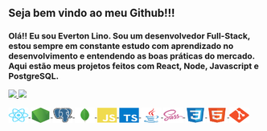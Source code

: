 ## Seja bem vindo ao meu Github!!!

<h3>Olá!! Eu sou Everton Lino. Sou um desenvolvedor Full-Stack, estou sempre em constante estudo com aprendizado no desenvolvimento e entendendo as boas práticas do mercado. Aqui estão meus projetos feitos com React, Node, Javascript e PostgreSQL. </h3>
 <div>
   <a href="https://github.com/EvertonLDS815">
   <img height="180em" src="https://github-readme-stats.vercel.app/api?username=EvertonLDS815&show_icons=true&theme=tokyonight&include_all_commits=true&count_private=true"/>
   <img height="180em" src="https://github-readme-stats.vercel.app/api/top-langs/?username=EvertonLDS815&layout=compact&langs_count=6&theme=tokyonight"/>
</div>
 <br>
<div style="display: inline_block">
 <img align="center" alt="react" height="30" width="40" src="https://raw.githubusercontent.com/devicons/devicon/master/icons/react/react-original.svg">
 <img align="center" alt="nodejs" height="30" width="40" src="https://raw.githubusercontent.com/devicons/devicon/master/icons/nodejs/nodejs-original.svg">
 <img align="center" alt="postgresql" height="30" width="40" src="https://raw.githubusercontent.com/devicons/devicon/master/icons/postgresql/postgresql-original.svg">
  <img align="center" alt="mongodb" height="30" width="40" src="https://raw.githubusercontent.com/devicons/devicon/master/icons/mongodb/mongodb-original.svg">
  <img align="center" alt="Js" height="30" width="40" src="https://raw.githubusercontent.com/devicons/devicon/master/icons/javascript/javascript-plain.svg">
 <img align="center" alt="react" height="30" width="40" src="https://raw.githubusercontent.com/devicons/devicon/master/icons/typescript/typescript-original.svg">
 <img align="center" alt="react" height="30" width="40" src="https://raw.githubusercontent.com/devicons/devicon/master/icons/java/java-original.svg">
 <img align="center" alt="sass" height="30" width="40" src="https://raw.githubusercontent.com/devicons/devicon/master/icons/sass/sass-original.svg">
  <img align="center" alt="CSS" height="30" width="40" src="https://raw.githubusercontent.com/devicons/devicon/master/icons/css3/css3-original.svg">
 <img align="center" alt="html" height="30" width="40" src="https://raw.githubusercontent.com/devicons/devicon/master/icons/html5/html5-original.svg">
 <img align="center" alt="git" height="30" width="40" src="https://raw.githubusercontent.com/devicons/devicon/master/icons/git/git-original.svg">
</div>
 
 
  <!--### Pra conteúdo sobre programação me segue nas redes sociais abaixo!
 
<div> 
  <a href="https://instagram.com/evertonlinno" target="_blank"><img src="https://img.shields.io/badge/-Instagram-%23E4405F?style=for-the-badge&logo=instagram&logoColor=white" target="_blank"></a>
  <a href="mailto:evertonlino1234@gmail.com"><img src="https://img.shields.io/badge/-Gmail-%23333?style=for-the-badge&logo=gmail&logoColor=white" target="_blank"></a>
  <a href="https://linkedin.com/in/everton-lino-b50339252" target="_blank"><img src="https://img.shields.io/badge/-LinkedIn-%230077B5?style=for-the-badge&logo=linkedin&logoColor=white" target="_blank"></a> 
</div>
>
<!-- 

Youtube - https://youtube.com/channel/link_do_canal
Instagram - https://instagram.com/nome_do_instagram
Discord - https://discord.gg/5DVhGKVf4h
E-mail - mailto:exemplo@gmail.com
LinkedIn - https://www.linkedin.com/in/ricardohdias

>

